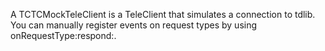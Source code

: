 A TCTCMockTeleClient is a TeleClient that simulates a connection to tdlib. You can manually register events on request types by using onRequestType:respond:.